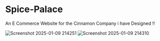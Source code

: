 # Spice-Palace

An E Commerce Website for the Cinnamon Company i have Designed !! 

![Screenshot 2025-01-09 214251](https://github.com/user-attachments/assets/d92f83bc-6eb9-4037-8e24-d7ec00b7ec63)
![Screenshot 2025-01-09 214310](https://github.com/user-attachments/assets/f99dcbd2-079f-48e8-8e4e-7bb68ee7faa5)
